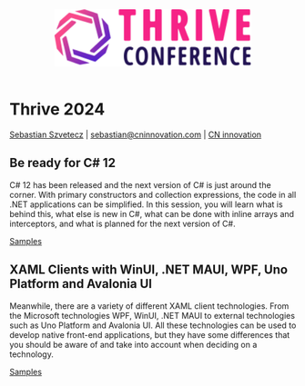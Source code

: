 <p align="center">
    <br />
    <br />
    <a href="https://www.thriveconf.com/" target="_blank">
        <img src="./thrive_logo.svg" height="100" alt="Thrive conference logo" />
    </a>
    <br />
    <br />
</p>

# Thrive 2024

[Sebastian Szvetecz](https://www.linkedin.com/in/sebastian-szvetecz) | [sebastian@cninnovation.com](mailto:sebastian@cninnovation.com) | [CN innovation](https://www.cninnovation.com)

## Be ready for C# 12
C# 12 has been released and the next version of C# is just around the corner. With primary constructors and collection expressions, the code in all .NET applications can be simplified. In this session, you will learn what is behind this, what else is new in C#, what can be done with inline arrays and interceptors, and what is planned for the next version of C#.

[Samples](./csharp/)

## XAML Clients with WinUI, .NET MAUI, WPF, Uno Platform and Avalonia UI
Meanwhile, there are a variety of different XAML client technologies. From the Microsoft technologies WPF, WinUI, .NET MAUI to external technologies such as Uno Platform and Avalonia UI. All these technologies can be used to develop native front-end applications, but they have some differences that you should be aware of and take into account when deciding on a technology.

[Samples](./csharp/)